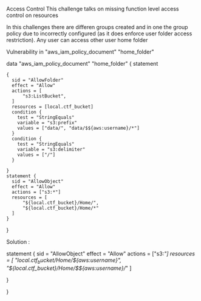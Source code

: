 Access Control 
This challenge talks on missing function level access control on resources 

In this challenges there are differen groups created and in one the group policy due to incorrectly configured (as it does enforce user folder access restriction). Any user can access
other user home folder 

Vulnerability in "aws_iam_policy_document" "home_folder"



data "aws_iam_policy_document" "home_folder"
{
    statement 
    
    {
      sid = "AllowFolder"
      effect = "Allow"
      actions = [
          "s3:ListBucket",
      ]
      resources = [local.ctf_bucket]
      condition {
        test = "StringEquals"
        variable = "s3:prefix"
        values = ["data/", "data/$${aws:username}/*"]
      }
      condition {
        test = "StringEquals"
        variable = "s3:delimiter"
        values = ["/"]
      }

    }
    statement {
      sid = "AllowObject"
      effect = "Allow"
      actions = ["s3:*"]
      resources = [
          "${local.ctf_bucket}/Home/",
          "${local.ctf_bucket}/Home/*"
      ]
    }
}

Solution : 

statement 
{
      sid = "AllowObject"
      effect = "Allow"
      actions = 
      ["s3:*"]
      resources = 
      [
          "${local.ctf_bucket}/Home/$${aws:username}",
          "${local.ctf_bucket}/Home/$${aws:username}/*"
      ]
      
 }
    
    
}
